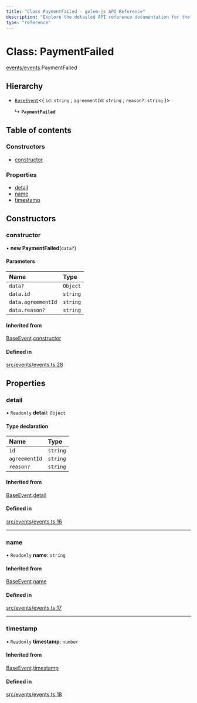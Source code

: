 ```yaml
---
title: "Class PaymentFailed - golem-js API Reference"
description: "Explore the detailed API reference documentation for the Class PaymentFailed within the golem-js SDK for the Golem Network."
type: "reference"
---
```

# Class: PaymentFailed

[events/events](../modules/events_events).PaymentFailed

## Hierarchy

- [`BaseEvent`](events_events.BaseEvent)<{ `id`: `string` ; `agreementId`: `string` ; `reason?`: `string`  }\>

  ↳ **`PaymentFailed`**

## Table of contents

### Constructors

- [constructor](events_events.PaymentFailed#constructor)

### Properties

- [detail](events_events.PaymentFailed#detail)
- [name](events_events.PaymentFailed#name)
- [timestamp](events_events.PaymentFailed#timestamp)

## Constructors

### constructor

• **new PaymentFailed**(`data?`)

#### Parameters

| Name | Type |
| :------ | :------ |
| `data?` | `Object` |
| `data.id` | `string` |
| `data.agreementId` | `string` |
| `data.reason?` | `string` |

#### Inherited from

[BaseEvent](events_events.BaseEvent).[constructor](events_events.BaseEvent#constructor)

#### Defined in

[src/events/events.ts:28](https://github.com/golemfactory/golem-js/blob/552d481/src/events/events.ts#L28)

## Properties

### detail

• `Readonly` **detail**: `Object`

#### Type declaration

| Name | Type |
| :------ | :------ |
| `id` | `string` |
| `agreementId` | `string` |
| `reason?` | `string` |

#### Inherited from

[BaseEvent](events_events.BaseEvent).[detail](events_events.BaseEvent#detail)

#### Defined in

[src/events/events.ts:16](https://github.com/golemfactory/golem-js/blob/552d481/src/events/events.ts#L16)

___

### name

• `Readonly` **name**: `string`

#### Inherited from

[BaseEvent](events_events.BaseEvent).[name](events_events.BaseEvent#name)

#### Defined in

[src/events/events.ts:17](https://github.com/golemfactory/golem-js/blob/552d481/src/events/events.ts#L17)

___

### timestamp

• `Readonly` **timestamp**: `number`

#### Inherited from

[BaseEvent](events_events.BaseEvent).[timestamp](events_events.BaseEvent#timestamp)

#### Defined in

[src/events/events.ts:18](https://github.com/golemfactory/golem-js/blob/552d481/src/events/events.ts#L18)
